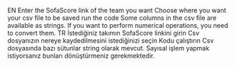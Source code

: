 EN
Enter the SofaScore link of the team you want
Choose where you want your csv file to be saved
run the code
Some columns in the csv file are available as strings. If you want to perform numerical operations, you need to convert them.
TR
İstediğiniz takımın SofaScore linkini girin
Csv dosyanızın nereye kaydedilmesini istediğinizi seçin
Kodu çalıştırın
Csv dosyasında bazı sütunlar string olarak mevcut. Sayısal işlem yapmak istiyorsanız bunları dönüştürmeniz gerekmektedir.

